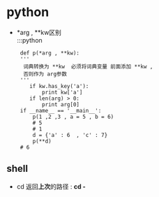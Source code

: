 python
=================



+  \*arg , \**kw区别  
:::python    
        

        def p(*arg , **kw):
        '''
         词典转换为 **kw  必须将词典变量 前面添加 **kw ,
         否则作为 arg参数
        '''
           if kw.has_key('a'):
               print kw['a']
           if len(arg) > 0:
               print arg[0]
        if __name__ == '__main__':
            p(1 ,2 ,3 , a = 5 , b = 6)
            # 5
            # 1
            d = {'a' : 6  , 'c' : 7}
            p(**d)
        # 6


shell
----------------------
+ cd 返回**上次**的路径 : **cd -**